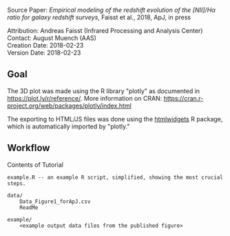 Source Paper: *Empirical modeling of the redshift evolution of the [NII]/Hα ratio for galaxy redshift surveys*, Faisst et al., 2018, ApJ, in press

Attribution: Andreas Faisst (Infrared Processing and Analysis Center)  
Contact: August Muench (AAS)   
Creation Date:  2018-02-23  
Version Date: 2018-02-23


## Goal

The 3D plot was made using the R library "plotly" as documented in https://plot.ly/r/reference/. More information on CRAN: https://cran.r-project.org/web/packages/plotly/index.html

The exporting to HTML/JS files was done using the [htmlwidgets](http://www.htmlwidgets.org/) R package, which is automatically imported by "plotly."

## Workflow

Contents of Tutorial

    example.R -- an example R script, simplified, showing the most crucial steps.

    data/  
        Data_Figure1_forApJ.csv
        ReadMe

    example/
        <example output data files from the published figure>